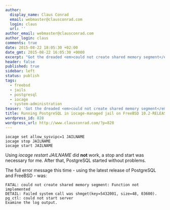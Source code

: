 ```yaml
---
author:
  display_name: Claus Conrad
  email: webmaster@clausconrad.com
  login: claus
  url: ''
author_email: webmaster@clausconrad.com
author_login: claus
comments: true
date: 2015-08-22 18:05:30 +02:00
date_gmt: 2015-08-22 16:05:30 +0000
excerpt: "Got the dreaded <em>could not create shared memory segment</em> error again after upgrading my jail (now managed by iocage, but I had the same issue using ezjail previously) with PostgreSQL to FreeBSD 10.2-RELEASE. Here's how I fixed it this time:\r\n"
header: false
published: true
sidebar: left
status: publish
tags:
  - freebsd
  - jails
  - postgresql
  - iocage
  - system-administration
teaser: 'Got the dreaded <em>could not create shared memory segment</em> error again after upgrading my jail (now managed by iocage, but I had the same issue using ezjail previously) with PostgreSQL to FreeBSD 10.2-RELEASE. Here''s how I fixed it this time:'
title: Running PostgreSQL in iocage-managed jail on FreeBSD 10.2-RELEASE
wordpress_id: 828
wordpress_url: http://www.clausconrad.com/?p=828
---
```

```shell
iocage set allow_sysvipc=1 JAILNAME
iocage stop JAILNAME
iocage start JAILNAME
```

Using _iocage restart JAILNAME_ did **not** work, a stop and start was necessary for me. After that, PostgreSQL started without problems.

The full error message this time - using the latest release of PostgreSQL and
FreeBSD - was:

```
FATAL: could not create shared memory segment: Function not implemented
DETAIL: Failed system call was shmget(key=5432001, size=48, 03600).
pg_ctl: could not start server
Examine the log output.
```
